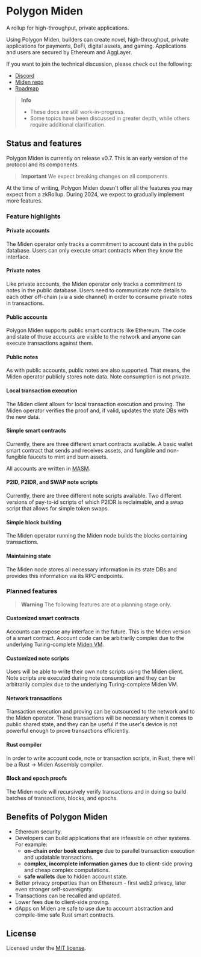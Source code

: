 # Polygon Miden

A rollup for high-throughput, private applications.

Using Polygon Miden, builders can create novel, high-throughput, private applications for payments, DeFi, digital assets, and gaming. Applications and users are secured by Ethereum and AggLayer.

If you want to join the technical discussion, please check out the following:

* [Discord](https://discord.gg/0xpolygonRnD)
* [Miden repo](https://github.com/0xPolygonMiden)
* [Roadmap](introduction/roadmap.md)

> **Info**
> - These docs are still work-in-progress. 
> - Some topics have been discussed in greater depth, while others require additional clarification.

## Status and features

Polygon Miden is currently on release v0.7. This is an early version of the protocol and its components. 

> **Important**
> We expect breaking changes on all components.

At the time of writing, Polygon Miden doesn't offer all the features you may expect from a zkRollup. During 2024, we expect to gradually implement more features.

### Feature highlights

#### Private accounts

The Miden operator only tracks a commitment to account data in the public database. Users can only execute smart contracts when they know the interface.

#### Private notes

Like private accounts, the Miden operator only tracks a commitment to notes in the public database. Users need to communicate note details to each other off-chain (via a side channel) in order to consume private notes in transactions.

#### Public accounts

Polygon Miden supports public smart contracts like Ethereum. The code and state of those accounts are visible to the network and anyone can execute transactions against them.

#### Public notes

As with public accounts, public notes are also supported. That means, the Miden operator publicly stores note data. Note consumption is not private.

#### Local transaction execution

The Miden client allows for local transaction execution and proving. The Miden operator verifies the proof and, if valid, updates the state DBs with the new data.

#### Simple smart contracts

Currently, there are three different smart contracts available. A basic wallet smart contract that sends and receives assets, and fungible and non-fungible faucets to mint and burn assets.

All accounts are written in [MASM](https://0xpolygonmiden.github.io/miden-vm/user_docs/assembly/main.html).

#### P2ID, P2IDR, and SWAP note scripts

Currently, there are three different note scripts available. Two different versions of pay-to-id scripts of which P2IDR is reclaimable, and a swap script that allows for simple token swaps.

#### Simple block building

The Miden operator running the Miden node builds the blocks containing transactions.

#### Maintaining state

The Miden node stores all necessary information in its state DBs and provides this information via its RPC endpoints.

### Planned features

> **Warning**
> The following features are at a planning stage only.

#### Customized smart contracts

Accounts can expose any interface in the future. This is the Miden version of a smart contract. Account code can be arbitrarily complex due to the underlying Turing-complete [Miden VM](https://0xpolygonmiden.github.io/miden-vm/intro/main.html).

#### Customized note scripts

Users will be able to write their own note scripts using the Miden client. Note scripts are executed during note consumption and they can be arbitrarily complex due to the underlying Turing-complete Miden VM.

#### Network transactions

Transaction execution and proving can be outsourced to the network and to the Miden operator. Those transactions will be necessary when it comes to public shared state, and they can be useful if the user's device is not powerful enough to prove transactions efficiently.

#### Rust compiler

In order to write account code, note or transaction scripts, in Rust, there will be a Rust -> Miden Assembly compiler.

#### Block and epoch proofs

The Miden node will recursively verify transactions and in doing so build batches of transactions, blocks, and epochs.

## Benefits of Polygon Miden

* Ethereum security.
* Developers can build applications that are infeasible on other systems. For example:
   * **on-chain order book exchange** due to parallel transaction execution and updatable transactions.
   * **complex, incomplete information games** due to client-side proving and cheap complex computations.
   * **safe wallets** due to hidden account state.
* Better privacy properties than on Ethereum - first web2 privacy, later even stronger self-sovereignty.
* Transactions can be recalled and updated.
* Lower fees due to client-side proving.
* dApps on Miden are safe to use due to account abstraction and compile-time safe Rust smart contracts.

## License

Licensed under the [MIT license](http://opensource.org/licenses/MIT).
